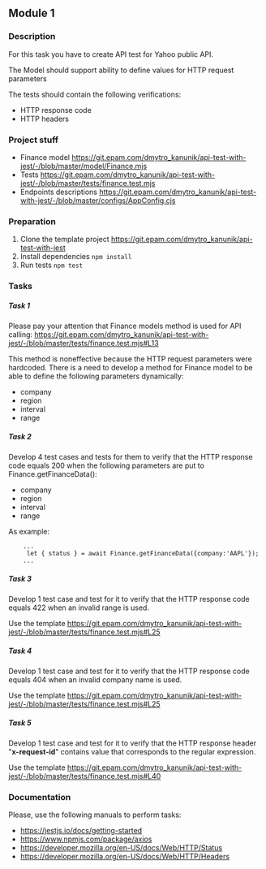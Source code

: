 ## Module 1

### Description
For this task you have to create API test for Yahoo public API.

The Model should support ability to define values for HTTP request parameters

The tests should contain the following verifications:
- HTTP response code
- HTTP headers

### Project stuff
- Finance model https://git.epam.com/dmytro_kanunik/api-test-with-jest/-/blob/master/model/Finance.mjs
- Tests https://git.epam.com/dmytro_kanunik/api-test-with-jest/-/blob/master/tests/finance.test.mjs
- Endpoints descriptions https://git.epam.com/dmytro_kanunik/api-test-with-jest/-/blob/master/configs/AppConfig.cjs

### Preparation

1. Clone the template project https://git.epam.com/dmytro_kanunik/api-test-with-jest
1. Install dependencies ```npm install```
1. Run tests ```npm test```

### Tasks

##### Task 1
Please pay your attention that Finance models method is used for API calling:
https://git.epam.com/dmytro_kanunik/api-test-with-jest/-/blob/master/tests/finance.test.mjs#L13

This method is noneffective because the HTTP request parameters were hardcoded.
There is a need to develop a method for Finance model to be able to define the following parameters dynamically:
- company
- region
- interval
- range

##### Task 2

Develop 4 test cases and tests for them to verify that the HTTP response code equals 200 when the following parameters 
are put to Finance.getFinanceData():
- company
- region
- interval
- range

As example:
```
    ...
     let { status } = await Finance.getFinanceData({company:'AAPL'});
    ...
```

##### Task 3

Develop 1 test case and test for it to verify that the HTTP response code equals 422 when an invalid
range is used. 

Use the template https://git.epam.com/dmytro_kanunik/api-test-with-jest/-/blob/master/tests/finance.test.mjs#L25


##### Task 4

Develop 1 test case and test for it to verify that the HTTP response code equals 404 when an invalid 
company name is used. 

Use the template https://git.epam.com/dmytro_kanunik/api-test-with-jest/-/blob/master/tests/finance.test.mjs#L25

##### Task 5

Develop 1 test case and test for it to verify that the HTTP response header "**x-request-id**" contains value that corresponds to the regular expression.

Use the template https://git.epam.com/dmytro_kanunik/api-test-with-jest/-/blob/master/tests/finance.test.mjs#L40

### Documentation

Please, use the following manuals to perform tasks:
- https://jestjs.io/docs/getting-started
- https://www.npmjs.com/package/axios
- https://developer.mozilla.org/en-US/docs/Web/HTTP/Status
- https://developer.mozilla.org/en-US/docs/Web/HTTP/Headers
